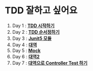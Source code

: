 # TDD 잘하고 싶어요

1. Day 1 : **[TDD 시작하기](https://github.com/jayjaehunchoi/JavaStudy/tree/main/TDD/Day1)**
2. Day 2 : **[TDD 순서정하기](https://github.com/jayjaehunchoi/JavaStudy/tree/main/TDD/Day2)**
3. Day 3 : **[Junit5 모듈](https://github.com/jayjaehunchoi/JavaStudy/blob/main/TDD/Day3/Junit%EC%97%90%20%EB%8C%80%ED%95%98%EC%97%AC.md)**
4. Day 4 : **[대역](https://github.com/jayjaehunchoi/JavaStudy/blob/main/TDD/Day4/%EB%8C%80%EC%97%AD%20.md)**
5. Day 5 : **[Mock](https://github.com/jayjaehunchoi/JavaStudy/blob/main/TDD/Day5/mock.md)**
6. Day 6 : **[대역2](https://github.com/jayjaehunchoi/JavaStudy/blob/main/TDD/Day6/%EB%8C%80%EC%97%AD%20.md)**
7. Day 7 : **[대역으로 Controller Test 하기](https://github.com/jayjaehunchoi/JavaStudy/blob/main/TDD/Day7/%EB%8C%80%EC%97%AD%EC%9C%BC%EB%A1%9C%20Controller%20Test%ED%95%98%EA%B8%B0.md)**
